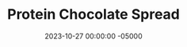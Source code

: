 ---
layout: post
title:  "Protein Chocolate Spread"
date:   2023-10-27 00:00:00 -05000
categories: 
- Recipes
- Sweet Spreads
permalink: /recipes/protein-chocolate-spread
image: /assets/Food/Sweet Spreads/Protein Choc/protein-choc-cover.jpg
ing: proteinchoc-ing
facts: proteinchoc-facts
section1: 
start2: 
section2: 
start3: 
section3: 
start4: 
section4: 
start5: 
section5: 
Prep: 5
Rest: 
Cook: 
Source1: 
Source2: 
whisk: https://s.samsungfood.com/O0Q5H
tags: 
- peanut butter chocolate
- chocolate peanut butter
- protein
- whey
- applesauce
- unsweetened applesauce
- nut butter
- peanut
- peanut butter
- cocoa powder
- spread
- chocolate
- casein
- protein bite
- oat flour
- gluten free
- oats
- ball
- cookie dough
- brownie
- nutella
- vic
- honey
- maple syrup
Description: I'll make this nutella-ish spread every so often, and store the leftovers in the freezer.  It's sweet without being loaded with added sugars, and goes great on toasted <a href="ww-bread">100% Whole Wheat Bread</a> or on oatmeal.  Each serving is about 2 tbsp or 40g
Instructions: 
- Mix all ingredients in a small container, and store the leftovers in the fridge.  In place of liquid stevia or monk fruit, you can use 1/2 tbsp (10 g) honey or maple syrup<br><br>

- Optionally, you can turn this spread into some chocolate protein bites. Mix in unflavored casein (1 scoop, 30 g) and oat flour (2 tbsp, 15 g), and shape into balls. Makes about 10-12<br><br>
- <center><img src="/assets/Food/Sweet Spreads/Protein Choc/protein-choc-2.jpg" alt="" class="instruction-image"></center><br>
---
